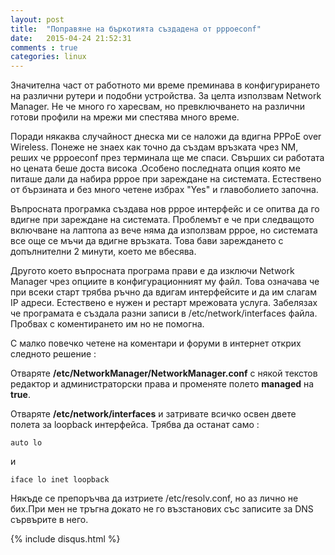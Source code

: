 ```yaml
---
layout: post
title:  "Поправяне на бъркотията създадена от pppoeconf"
date:   2015-04-24 21:52:31
comments : true
categories: linux
---
```

Значителна част от работното ми време преминава в конфигурирането на различни рутери и подобни устройства. За целта използвам Network Manager. Не че много го харесвам, но превключването на различни готови профили на мрежи ми спестява много време.

Поради някаква случайност днеска ми се наложи да вдигна PPPoE over Wireless. Понеже не знаех как точно да създам връзката чрез NM, реших че pppoeconf през терминала ще ме спаси. Свърших си работата но цената беше доста висока .Особено последната опция която ме питаше дали да набира pppoe при зареждане на системата. Естествено от бързината и без много четене избрах "Yes" и главоболието започна.

Въпросната програмка създава нов pppoe интерфейс и се опитва да го вдигне при зареждане на системата. Проблемът е че при следващото включване на лаптопа аз вече няма да използвам pppoe, но системата все още се мъчи да вдигне връзката.
Това бави зареждането с допълнителни 2 минути, което ме вбесява.

Другото което въпросната програма прави е да изключи Network Manager чрез опциите в конфигурационният му файл. Това означава че при всеки старт трябва ръчно да вдигам интерфейсите и да им слагам IP адреси. Естествено е нужен и рестарт мрежовата услуга.
Забелязах че програмата е създала разни записи в /etc/network/interfaces файла. Пробвах с коментирането им но не помогна.

С малко повечко четене на коментари и форуми в интернет открих следното решение :

Отваряте **/etc/NetworkManager/NetworkManager.conf** с някой текстов редактор и администраторски права и променяте полето **managed** на **true**.

Отваряте **/etc/network/interfaces** и затривате всичко освен двете полета за loopback интерфейса. Трябва да останат само : 

`auto lo`

и

`iface lo inet loopback`


Някъде се препоръчва да изтриете /etc/resolv.conf, но аз лично не бих.При мен не тръгна докато не го възстанових със записите за DNS сървърите в него.

{% include disqus.html %}
